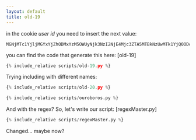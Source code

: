 ```yaml
---
layout: default
title: old-19
---
```




in the cookie *user id* you need to insert the next value:
```
MGNjMTc1YjljMGYxYjZhODMxYzM5OWUyNjk3NzI2NjE4Mjc3ZTA5MTBkNzUwMTk1YjQ0ODc5NzYxNmUwOTFhZDZmOGY1NzcxNTA5MGRhMjYzMjQ1Mzk4OGQ5YTE1MDFiODY1YzBjMGI0YWIwZTA2M2U1Y2FhMzM4N2MxYTg3NDE3YjhiOTY1YWQ0YmNhMGU0MWFiNTFkZTdiMzEzNjNhMQ==
```

you can find the code that generate this here: [old-19]
```py
{% include_relative scripts/old-19.py %}
```

Trying including with different names:
```py
{% include_relative scripts/old-20.py %}
```
```py
{% include_relative scripts/ouroboros.py %}
```

And with the regex?
So, let's write our script: [regexMaster.py]
```py
{% include_relative scripts/regexMaster.py %}
```


Changed... maybe now?